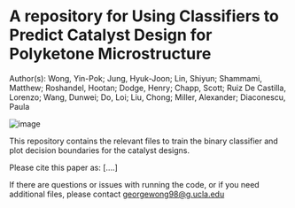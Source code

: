 # A repository for Using Classifiers to Predict Catalyst Design for Polyketone Microstructure

Author(s): Wong, Yin-Pok; Jung, Hyuk-Joon; Lin, Shiyun; Shammami, Matthew; Roshandel, Hootan; Dodge, Henry; Chapp, Scott; Ruiz De Castilla, Lorenzo; Wang, Dunwei; Do, Loi; Liu, Chong; Miller, Alexander; Diaconescu, Paula

![image](https://github.com/user-attachments/assets/1adcb0d3-4869-49bd-baeb-67ea0bebbc3b)



This repository contains the relevant files to train the binary classifier and plot decision boundaries for the catalyst designs. 

Please cite this paper as:
[....]

If there are questions or issues with running the code, or if you need additional files, please contact georgewong98@g.ucla.edu
